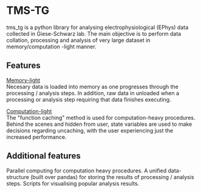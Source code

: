 # TMS-TG
tms_tg is a python library for analysing electrophysiological (EPhys) data collected in Giese-Schwarz lab. The main objective is to perform data collation, processing and analysis of very large dataset in memory/computation -light manner.

## Features
<ins>Memory-light</ins> \
Necesary data is loaded into memory as one progresses through the processing / analysis steps. In addition, raw data in unloaded when a processing or analysis step requiring that data finishes executing.

<ins>Computation-light</ins> \
The "function caching" method is used for computation-heavy procedures. Behind the scenes and hidden from user, state variables are used to make decisions regarding uncaching, with the user experiencing just the increased performance. 

## Additional features
Parallel computing for computation heavy procedures.
A unified data-structure (built over pandas) for storing the results of processing / analysis steps.
Scripts for visualising popular analysis results. 
